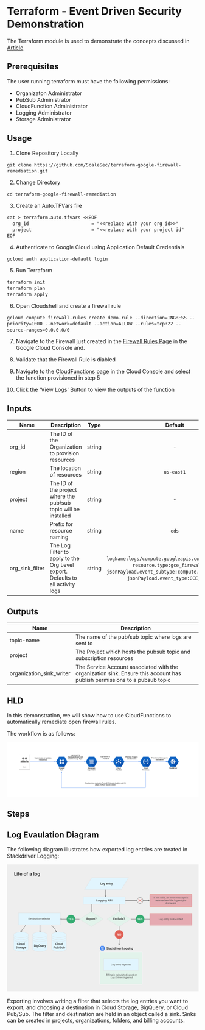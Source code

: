 # Terraform - Event Driven Security Demonstration

The Terraform module is used to demonstrate the concepts discussed in [Article](https://medium.com/p/9408929240ea/edit)

## Prerequisites 

The user running terraform must have the following permissions:
* Organizaton Administrator
* PubSub Administrator
* CloudFunction Administrator
* Logging Administrator
* Storage Administrator

## Usage

1. Clone Repository Locally
```
git clone https://github.com/ScaleSec/terraform-google-firewall-remediation.git
```
2. Change Directory
```
cd terraform-google-firewall-remediation
```
3. Create an Auto.TFVars file
```
cat > terraform.auto.tfvars <<EOF
  org_id                       = "<<replace with your org id>>"
  project                      = "<<replace with your project id"
EOF
```

4. Authenticate to Google Cloud using Application Default Credentials
```
gcloud auth application-default login
```

5. Run Terraform

```
terraform init
terraform plan
terraform apply
```

6. Open Cloudshell and create a firewall rule

```
gcloud compute firewall-rules create demo-rule --direction=INGRESS --priority=1000 --network=default --action=ALLOW --rules=tcp:22 --source-ranges=0.0.0.0/0
```

7. Navigate to the Firewall just created in the [Firewall Rules Page](https://console.cloud.google.com/networking/firewalls/) in the Google Cloud Console and.

8. Validate that the Firewall Rule is diabled

9. Navigate to the [CloudFunctions page](https://console.cloud.google.com/functions/) in the Cloud Console and select the function provisioned in step 5

10.  Click the 'View Logs' Button to view the outputs of the function


## Inputs

| Name | Description | Type | Default | Required |
|------|-------------|:----:|:-----:|:-----:|
| org_id | The ID of the Organization to provision resources | string | - | yes |
| region | The location of resources | string | `us-east1` | no |
| project |The ID of the project where the pub/sub topic will be installed  | string | - | yes |
| name | Prefix for resource naming | string | `eds` | no |
| org_sink_filter | The Log Filter to apply to the Org Level export.  Defaults to all activity logs | string | `logName:logs/compute.googleapis.com%2Factivity_log resource.type:gce_firewall_rule jsonPayload.event_subtype:compute.firewalls.insert jsonPayload.event_type:GCE_API_CALL` | no |

## Outputs

| Name | Description |
|------|-------------|
| topic-name    | The name of the pub/sub topic where logs are sent to |
| project       | The Project which hosts the pubsub topic and subscription resources |
| organization_sink_writer | The Service Account associated with the organization sink.  Ensure this account has publish permissions to a pubsub topic |

## HLD

In this demonstration, we will show how to use CloudFunctions to automatically remediate open firewall rules.

The workflow is as follows:

![workflow](./img/Cloudfunction-Firewall-Fix.png)

## Steps

## Log Evaulation Diagram

The following diagram illustrates how exported log entries are treated in Stackdriver Logging:

![Log Eval](./img/life_of_a_log.png)

Exporting involves writing a filter that selects the log entries you want to export, and choosing a destination in Cloud Storage, BigQuery, or Cloud Pub/Sub. The filter and destination are held in an object called a sink. Sinks can be created in projects, organizations, folders, and billing accounts.
